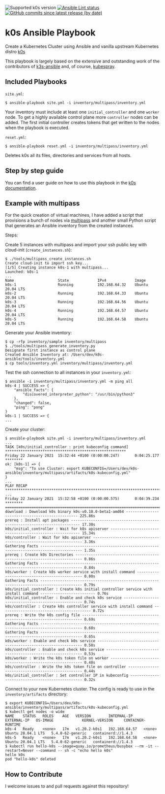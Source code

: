 ![Supported k0s version](https://img.shields.io/endpoint?url=https://raw.githubusercontent.com/movd/k0s-ansible/main/supported-k0s-version.json) [![Ansible Lint status](https://github.com/movd/k0s-ansible/workflows/Ansible%20Lint/badge.svg?branch=main)](https://github.com/movd/k0s-ansible/actions) [![GitHub commits since latest release (by date)](https://img.shields.io/github/commits-since/movd/k0s-ansible/latest)](https://github.com/movd/k0s-ansible/commits/main)

# k0s Ansible Playbook

Create a Kubernetes Cluster using Ansible and vanilla upstream Kubernetes distro [k0s](https://github.com/k0sproject/k0s)

This playbook is largely based on the extensive and outstanding work of the contributors of [k3s-ansible](https://github.com/k3s-io/k3s-ansible) and, of course, [kubespray](https://github.com/kubernetes-sigs/kubespray).

## Included Playbooks

`site.yml`:

```ShellSession
$ ansible-playbook site.yml -i inventory/multipass/inventory.yml
```

Your inventory must include at least one `initial_controller` and one `worker` node. To get a highly available control plane more `controller` nodes can be added. The first initial controller creates tokens that get written to the nodes when the playbook is executed.

`reset.yml`:

```ShellSession
$ ansible-playbook reset.yml -i inventory/multipass/inventory.yml
```

Deletes k0s all its files, directories and services from all hosts.

## Step by step guide

You can find a user guide on how to use this playbook in the [k0s documentation](https://docs.k0sproject.io/main/examples/ansible-playbook/).

## Example with multipass

For the quick creation of virtual machines, I have added a script that provisions a bunch of nodes via [multipass](https://github.com/canonical/multipass) and another small Python script that generates an Ansible inventory from the created instances.

Steps:

Create 5 instances with multipass and import your ssh public key with cloud-init (`create_instances.sh`):

```ShellSession
$ ./tools/multipass_create_instances.sh
Create cloud-init to import ssh key...
[1/5] Creating instance k0s-1 with multipass...
Launched: k0s-1
...
Name                    State             IPv4             Image
k0s-1                   Running           192.168.64.32    Ubuntu 20.04 LTS
k0s-2                   Running           192.168.64.33    Ubuntu 20.04 LTS
k0s-3                   Running           192.168.64.56    Ubuntu 20.04 LTS
k0s-4                   Running           192.168.64.57    Ubuntu 20.04 LTS
k0s-5                   Running           192.168.64.58    Ubuntu 20.04 LTS
```

Generate your Ansible inventory:

```ShellSession
$ cp -rfp inventory/sample inventory/multipass
$ ./tools/multipass_generate_inventory.py
Designate first instance as control plane
Created Ansible Inventory at: /Users/dev/k0s-ansible/tools/inventory.yml
$ cp tools/inventory.yml inventory/multipass/inventory.yml
```

Test the ssh connection to all instances in your `inventory.yml`:

```ShellSession
$ ansible -i inventory/multipass/inventory.yml -m ping all
k0s-4 | SUCCESS => {
    "ansible_facts": {
        "discovered_interpreter_python": "/usr/bin/python3"
    },
    "changed": false,
    "ping": "pong"
}
k0s-1 | SUCCESS => {
...
```

Create your cluster:

```ShellSession
$ ansible-playbook site.yml -i inventory/multipass/inventory.yml
...
TASK [k0s/initial_controller : print kubeconfig command] *******************************************************
Friday 22 January 2021  15:32:44 +0100 (0:00:00.247)       0:04:25.177 ********
ok: [k0s-1] => {
    "msg": "To use Cluster: export KUBECONFIG=/Users/dev/k0s-ansible/inventory/multipass/artifacts/k0s-kubeconfig.yml"
}
...
PLAY RECAP *****************************************************************************************************
...
Friday 22 January 2021  15:32:58 +0100 (0:00:00.575)       0:04:39.234 ********
===============================================================================
download : Download k0s binary k0s-v0.10.0-beta1-amd64 ------------------------------------------------ 225.86s
prereq : Install apt packages -------------------------------------------------------------------------- 17.30s
k0s/initial_controller : Wait for k8s apiserver -------------------------------------------------------- 15.34s
k0s/controller : Wait for k8s apiserver ----------------------------------------------------------------- 3.36s
Gathering Facts ----------------------------------------------------------------------------------------- 1.35s
prereq : Create k0s Directories ------------------------------------------------------------------------- 0.86s
Gathering Facts ----------------------------------------------------------------------------------------- 0.84s
k0s/worker : Create k0s worker service with install command --------------------------------------------- 0.80s
Gathering Facts ----------------------------------------------------------------------------------------- 0.79s
k0s/initial_controller : Create k0s initial controller service with install command ------------------------- 0.76s
k0s/initial_controller : Enable and check k0s service --------------------------------------------------- 0.74s
k0s/controller : Create k0s controller service with install command ----------------------------------------- 0.72s
prereq : Write the k0s config file ---------------------------------------------------------------------- 0.69s
Gathering Facts ----------------------------------------------------------------------------------------- 0.68s
Gathering Facts ----------------------------------------------------------------------------------------- 0.65s
k0s/worker : Enable and check k0s service --------------------------------------------------------------- 0.58s
k0s/controller : Enable and check k0s service ----------------------------------------------------------- 0.53s
k0s/worker : Write the k0s token file on worker --------------------------------------------------------- 0.48s
k0s/controller : Write the k0s token file on controller ------------------------------------------------- 0.44s
k0s/initial_controller : Set controller IP in kubeconfig ------------------------------------------------ 0.32s
```

Connect to your new Kubernetes cluster. The config is ready to use in the `inventory/artifacts` directory:

```ShellSession
$ export KUBECONFIG=/Users/dev/k0s-ansible/inventory/multipass/artifacts/k0s-kubeconfig.yml
$ kubectl get nodes -o wide
NAME    STATUS   ROLES    AGE   VERSION        INTERNAL-IP     EXTERNAL-IP   OS-IMAGE             KERNEL-VERSION     CONTAINER-RUNTIME
k0s-4   Ready    <none>   17m   v1.20.2-k0s1   192.168.64.57   <none>        Ubuntu 20.04.1 LTS   5.4.0-62-generic   containerd://1.4.3
k0s-5   Ready    <none>   17m   v1.20.2-k0s1   192.168.64.58   <none>        Ubuntu 20.04.1 LTS   5.4.0-62-generic   containerd://1.4.3
$ kubectl run hello-k0s --image=quay.io/prometheus/busybox --rm -it --restart=Never --command -- sh -c "echo hello k0s"
hello k0s
pod "hello-k0s" deleted
```

## How to Contribute

I welcome issues to and pull requests against this repository!
